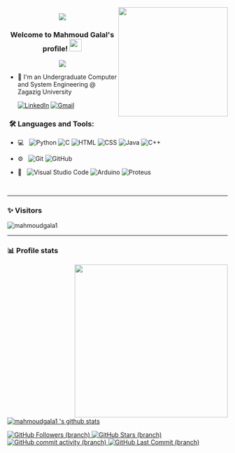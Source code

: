 <img width="250" align="right" src="https://c.tenor.com/_DOBjnGspYAAAAAM/code-coding.gif">

<p align="center"><img src="https://i.imgur.com/A6bWGFl.gif"/></p>

<h3 align="center">
  Welcome to Mahmoud Galal's profile!
  <img src="https://media.giphy.com/media/hvRJCLFzcasrR4ia7z/giphy.gif" width="28">
</h3>

<!-- Typing SVG by DenverCoder1 - https://github.com/DenverCoder1/readme-typing-svg -->
<p align="center">
  <a href="https://github.com/DenverCoder1/readme-typing-svg"><img src="https://readme-typing-svg.herokuapp.com/?lines=Embedded%20Software%20Engineer;Always%20learning%20new%20things&font=Fira%20Code&center=true&width=440&height=45&color=f75c7e&vCenter=true&size=22"></a>
</p> 

- 🏢 I'm an Undergraduate Computer and System Engineering @ Zagazig University

  [![LinkedIn](https://img.shields.io/badge/-LINKEDIN-0077B5?style=for-the-badge&logo=linkedin&logoColor=white)](https://www.linkedin.com/in/mahmoudgala1/)
  [![Gmail](https://img.shields.io/badge/-GMAIL-D14836?style=for-the-badge&logo=gmail&logoColor=white)](mailto:mahmoudgalal173.95@gmail.com)

<h3>  &nbsp;🛠️ Languages and Tools:</h3>


- 💻 &nbsp;
![Python](https://img.shields.io/badge/-Python-333333?style=flat&logo=python)
![C](https://img.shields.io/badge/-C-333333?style=flat-square&logo=c)
![HTML](https://img.shields.io/badge/-HTML5-333333??style=flat&logo=html5&logoColor=red)
![CSS](https://img.shields.io/badge/-CSS3-333333?style=flat&logo=css3&logoColor=blue)
![Java](https://img.shields.io/badge/java-333333?style=flat&logo=openjdk&logoColor=red)
![C++](https://img.shields.io/badge/-C++-000000?style=flat&logo=c%2B%2B)

- ⚙️ &nbsp;
![Git](https://img.shields.io/badge/-Git-333333?style=flat&logo=git)
![GitHub](https://img.shields.io/badge/-GitHub-333333?style=flat&logo=github)

- 🔧 &nbsp;
![Visual Studio Code](https://img.shields.io/badge/-Visual%20Studio%20Code-333333?style=flat&logo=visual-studio-code&logoColor=007ACC)
![Arduino](https://img.shields.io/badge/Arduino_IDE-333333?style=flat&logo=arduino&logoColor=blue)
![Proteus](https://img.shields.io/badge/Proteus-333333?style=flat&logo=proteus&logoColor=blue&style=for-the-badge)



<br/>

---------------------------------------------------------------------------------------------------------------------------------------------------------------------------------
### ✨ Visitors 

<p align="left"> <img src="https://komarev.com/ghpvc/?username=mahmoudgala1" alt="mahmoudgala1" /> </p>

---------------------------------------------------------------------------------------------------------------------------------------------------------------------------------

### 📊 Profile stats
<p align="right">
    <img  width="350" align="right" src="https://github-readme-stats.vercel.app/api/top-langs/?username=mahmoudgala1&layout=compact&theme=dark"></a>
<!--![GitHub stars](https://img.shields.io/github/stars/mahmoudgala1/StrapDown.js.svg?style=social&label=Star&maxAge=2592000)--> 
<!--![GitHub Watchers](https://badgen.net/github/watchers/mahmoudgala1/Strapdown.js/)-->
  
[![mahmoudgala1 's github stats](https://github-readme-stats.vercel.app/api?username=mahmoudgala1&show_icons=true&title_color=fff&icon_color=79ff97&text_color=9f9f9f&bg_color=151515)](https://github.com/mahmoudgala1/github-readme-stats)

<a href="https://github.com/mahmoudgala1">
    <img src="https://img.shields.io/github/followers/mahmoudgala1?label=Follow&style=social&logoColor=white&style=for-the-badge" alt="GitHub Followers (branch)" />
</a>

<a href="https://github.com/mahmoudgala1">
    <img src="https://img.shields.io/github/stars/mahmoudgala1?logoColor=white&style=social&style=for-the-badge" alt="GitHub Stars (branch)" />
</a>

<a href="https://github.com/mahmoudgala1">
    <img alt="GitHub commit activity (branch)" src="https://img.shields.io/github/commit-activity/m/mahmoudgala1/mahmoudgala1">
</a>

<a href="https://github.com/KaramYaseen">
    <img src="https://img.shields.io/github/last-commit/mahmoudgala1/mahmoudgala1?style=social&logoColor=white&style=for-the-badge" alt="GitHub Last Commit (branch)" />
</a>
<br />
